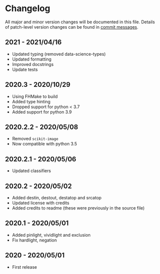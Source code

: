 # Changelog
All major and minor version changes will be documented in this file. Details of
patch-level version changes can be found in [commit messages](../../commits/master).

## 2021 - 2021/04/16
- Updated typing (removed data-science-types)
- Updated formatting
- Improved docstrings
- Update tests

## 2020.3 - 2020/10/29
- Using FHMake to build
- Added type hinting
- Dropped support for python < 3.7
- Added support for python 3.9

## 2020.2.2 - 2020/05/08
- Removed `scikit-image`
- Now compatible with python 3.5

## 2020.2.1 - 2020/05/06
- Updated classifiers

## 2020.2 - 2020/05/02
- Added destin, destout, destatop and srcatop
- Updated license with credits
- Added credits to readme (these were previously in the source file)

## 2020.1 - 2020/05/01
- Added pinlight, vividlight and exclusion
- Fix hardlight, negation

## 2020 - 2020/05/01
- First release
